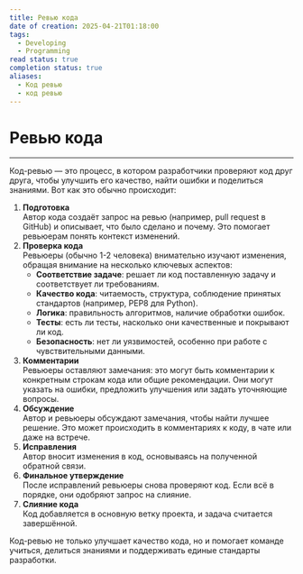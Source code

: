 ```yaml
---
title: Ревью кода
date of creation: 2025-04-21T01:18:00
tags:
  - Developing
  - Programming
read status: true
completion status: true
aliases:
  - Код ревью
  - код ревью
---
```

# Ревью кода
---

Код-ревью — это процесс, в котором разработчики проверяют код друг друга, чтобы улучшить его качество, найти ошибки и поделиться знаниями. Вот как это обычно происходит:

1. **Подготовка**  
    Автор кода создаёт запрос на ревью (например, pull request в GitHub) и описывает, что было сделано и почему. Это помогает ревьюерам понять контекст изменений.
2. **Проверка кода**  
    Ревьюеры (обычно 1-2 человека) внимательно изучают изменения, обращая внимание на несколько ключевых аспектов:
    - **Соответствие задаче**: решает ли код поставленную задачу и соответствует ли требованиям.
    - **Качество кода**: читаемость, структура, соблюдение принятых стандартов (например, PEP8 для Python).
    - **Логика**: правильность алгоритмов, наличие обработки ошибок.
    - **Тесты**: есть ли тесты, насколько они качественные и покрывают ли код.
    - **Безопасность**: нет ли уязвимостей, особенно при работе с чувствительными данными.
3. **Комментарии**  
    Ревьюеры оставляют замечания: это могут быть комментарии к конкретным строкам кода или общие рекомендации. Они могут указать на ошибки, предложить улучшения или задать уточняющие вопросы.
4. **Обсуждение**  
    Автор и ревьюеры обсуждают замечания, чтобы найти лучшее решение. Это может происходить в комментариях к коду, в чате или даже на встрече.
5. **Исправления**  
    Автор вносит изменения в код, основываясь на полученной обратной связи.
6. **Финальное утверждение**  
    После исправлений ревьюеры снова проверяют код. Если всё в порядке, они одобряют запрос на слияние.
7. **Слияние кода**  
    Код добавляется в основную ветку проекта, и задача считается завершённой.

Код-ревью не только улучшает качество кода, но и помогает команде учиться, делиться знаниями и поддерживать единые стандарты разработки.
